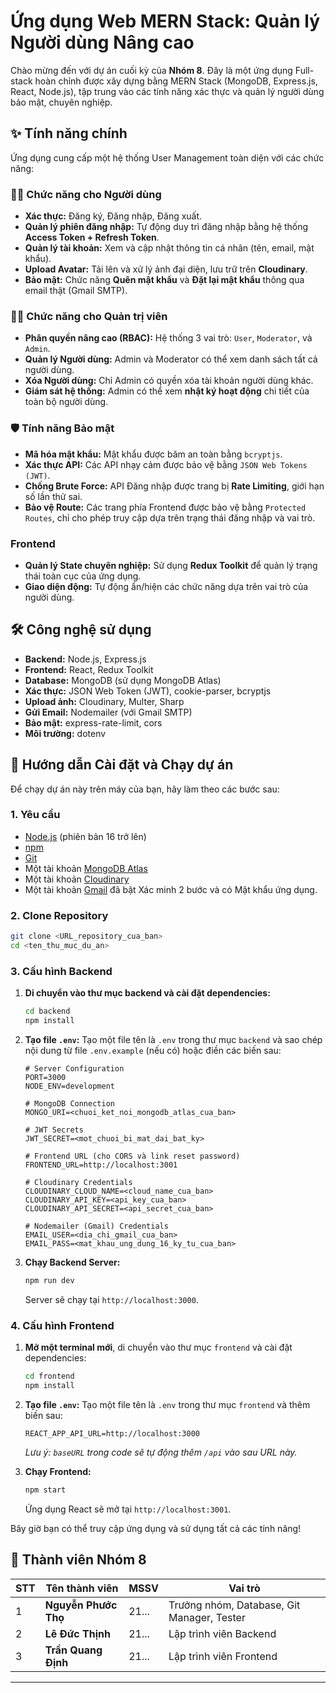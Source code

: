 # Ứng dụng Web MERN Stack: Quản lý Người dùng Nâng cao

Chào mừng đến với dự án cuối kỳ của **Nhóm 8**. Đây là một ứng dụng Full-stack hoàn chỉnh được xây dựng bằng MERN Stack (MongoDB, Express.js, React, Node.js), tập trung vào các tính năng xác thực và quản lý người dùng bảo mật, chuyên nghiệp.

## ✨ Tính năng chính

Ứng dụng cung cấp một hệ thống User Management toàn diện với các chức năng:

### 👨‍💻 Chức năng cho Người dùng
- **Xác thực:** Đăng ký, Đăng nhập, Đăng xuất.
- **Quản lý phiên đăng nhập:** Tự động duy trì đăng nhập bằng hệ thống **Access Token + Refresh Token**.
- **Quản lý tài khoản:** Xem và cập nhật thông tin cá nhân (tên, email, mật khẩu).
- **Upload Avatar:** Tải lên và xử lý ảnh đại diện, lưu trữ trên **Cloudinary**.
- **Bảo mật:** Chức năng **Quên mật khẩu** và **Đặt lại mật khẩu** thông qua email thật (Gmail SMTP).

### 👮‍♂️ Chức năng cho Quản trị viên
- **Phân quyền nâng cao (RBAC):** Hệ thống 3 vai trò: `User`, `Moderator`, và `Admin`.
- **Quản lý Người dùng:** Admin và Moderator có thể xem danh sách tất cả người dùng.
- **Xóa Người dùng:** Chỉ Admin có quyền xóa tài khoản người dùng khác.
- **Giám sát hệ thống:** Admin có thể xem **nhật ký hoạt động** chi tiết của toàn bộ người dùng.

### 🛡️ Tính năng Bảo mật
- **Mã hóa mật khẩu:** Mật khẩu được băm an toàn bằng `bcryptjs`.
- **Xác thực API:** Các API nhạy cảm được bảo vệ bằng `JSON Web Tokens (JWT)`.
- **Chống Brute Force:** API Đăng nhập được trang bị **Rate Limiting**, giới hạn số lần thử sai.
- **Bảo vệ Route:** Các trang phía Frontend được bảo vệ bằng `Protected Routes`, chỉ cho phép truy cập dựa trên trạng thái đăng nhập và vai trò.

### Frontend
- **Quản lý State chuyên nghiệp:** Sử dụng **Redux Toolkit** để quản lý trạng thái toàn cục của ứng dụng.
- **Giao diện động:** Tự động ẩn/hiện các chức năng dựa trên vai trò của người dùng.

## 🛠️ Công nghệ sử dụng

- **Backend:** Node.js, Express.js
- **Frontend:** React, Redux Toolkit
- **Database:** MongoDB (sử dụng MongoDB Atlas)
- **Xác thực:** JSON Web Token (JWT), cookie-parser, bcryptjs
- **Upload ảnh:** Cloudinary, Multer, Sharp
- **Gửi Email:** Nodemailer (với Gmail SMTP)
- **Bảo mật:** express-rate-limit, cors
- **Môi trường:** dotenv

## 🚀 Hướng dẫn Cài đặt và Chạy dự án

Để chạy dự án này trên máy của bạn, hãy làm theo các bước sau:

### 1. Yêu cầu
- [Node.js](https://nodejs.org/) (phiên bản 16 trở lên)
- [npm](https://www.npmjs.com/)
- [Git](https://git-scm.com/)
- Một tài khoản [MongoDB Atlas](https://www.mongodb.com/cloud/atlas)
- Một tài khoản [Cloudinary](https://cloudinary.com/)
- Một tài khoản [Gmail](https://mail.google.com/) đã bật Xác minh 2 bước và có Mật khẩu ứng dụng.

### 2. Clone Repository
```bash
git clone <URL_repository_cua_ban>
cd <ten_thu_muc_du_an>
```

### 3. Cấu hình Backend

1.  **Di chuyển vào thư mục backend và cài đặt dependencies:**
    ```bash
    cd backend
    npm install
    ```

2.  **Tạo file `.env`:**
    Tạo một file tên là `.env` trong thư mục `backend` và sao chép nội dung từ file `.env.example` (nếu có) hoặc điền các biến sau:

    ```env
    # Server Configuration
    PORT=3000
    NODE_ENV=development

    # MongoDB Connection
    MONGO_URI=<chuoi_ket_noi_mongodb_atlas_cua_ban>

    # JWT Secrets
    JWT_SECRET=<mot_chuoi_bi_mat_dai_bat_ky>

    # Frontend URL (cho CORS và link reset password)
    FRONTEND_URL=http://localhost:3001

    # Cloudinary Credentials
    CLOUDINARY_CLOUD_NAME=<cloud_name_cua_ban>
    CLOUDINARY_API_KEY=<api_key_cua_ban>
    CLOUDINARY_API_SECRET=<api_secret_cua_ban>

    # Nodemailer (Gmail) Credentials
    EMAIL_USER=<dia_chi_gmail_cua_ban>
    EMAIL_PASS=<mat_khau_ung_dung_16_ky_tu_cua_ban>
    ```

3.  **Chạy Backend Server:**
    ```bash
    npm run dev
    ```
    Server sẽ chạy tại `http://localhost:3000`.

### 4. Cấu hình Frontend

1.  **Mở một terminal mới**, di chuyển vào thư mục `frontend` và cài đặt dependencies:
    ```bash
    cd frontend
    npm install
    ```

2.  **Tạo file `.env`:**
    Tạo một file tên là `.env` trong thư mục `frontend` và thêm biến sau:

    ```env
    REACT_APP_API_URL=http://localhost:3000
    ```
    *Lưu ý: `baseURL` trong code sẽ tự động thêm `/api` vào sau URL này.*

3.  **Chạy Frontend:**
    ```bash
    npm start
    ```
    Ứng dụng React sẽ mở tại `http://localhost:3001`.

Bây giờ bạn có thể truy cập ứng dụng và sử dụng tất cả các tính năng!

## 👥 Thành viên Nhóm 8

| STT | Tên thành viên      | MSSV      | Vai trò                                      |
|-----|---------------------|-----------|-----------------------------------------------|
| 1   | **Nguyễn Phước Thọ**  | 21...     | Trưởng nhóm, Database, Git Manager, Tester    |
| 2   | **Lê Đức Thịnh**      | 21...     | Lập trình viên Backend                        |
| 3   | **Trần Quang Định**   | 21...     | Lập trình viên Frontend                       |

---